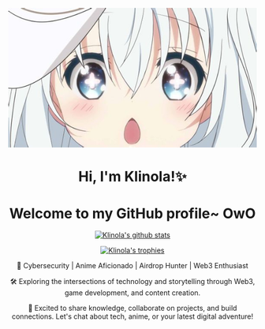 <p align="center">
  <img src="nya.jpg" alt="Banner">
</p>

<h1 align="center">Hi, I'm Klinola!✨</h1>
<h1 align="center">Welcome to my GitHub profile~ OwO</h1>

<p align="center">
  <a href="https://github.com/Klinola"><img src="https://github-readme-stats.vercel.app/api?username=Klinola&hide_border=true&show_icons=true" alt="Klinola's github stats"></a>
</p>

<p align="center">
  <a href="https://github.com/ryo-ma/github-profile-trophy">
    <img src="https://github-profile-trophy.vercel.app/?username=Klinola" alt="Klinola's trophies">
  </a>
</p>

<p align="center">
  💖 Cybersecurity | Anime Aficionado | Airdrop Hunter | Web3 Enthusiast
</p>

<p align="center">
  🛠️ Exploring the intersections of technology and storytelling through Web3, game development, and content creation.
</p>

<p align="center">
  🌟 Excited to share knowledge, collaborate on projects, and build connections. Let's chat about tech, anime, or your latest digital adventure!
</p>

